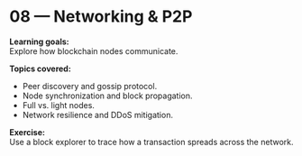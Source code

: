 # 08 — Networking & P2P

**Learning goals:**  
Explore how blockchain nodes communicate.

**Topics covered:**  
- Peer discovery and gossip protocol.  
- Node synchronization and block propagation.  
- Full vs. light nodes.  
- Network resilience and DDoS mitigation.

**Exercise:**  
Use a block explorer to trace how a transaction spreads across the network.
